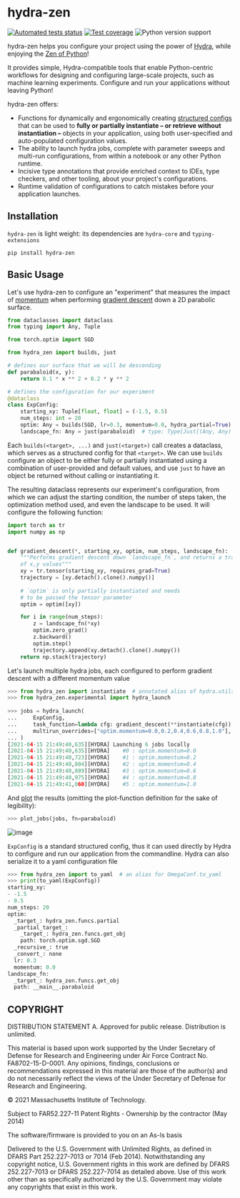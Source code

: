 # hydra-zen

[![Automated tests status](https://github.com/mitll-SAFERai/hydra-zen/workflows/Tests/badge.svg)](https://github.com/mitll-SAFERai/hydra-zen/actions?query=workflow%3ATests+branch%3Amain)
[![Test coverage](https://img.shields.io/badge/coverage-100%25-green.svg)](https://github.com/mitll-SAFERai/hydra-zen/actions?query=workflow%3ATests+branch%3Amain)
![Python version support](https://img.shields.io/badge/python-3.6%20&#8208;%203.9-blue.svg)

hydra-zen helps you configure your project using the power of [Hydra](https://github.com/facebookresearch/hydra), while enjoying the [Zen of Python](https://www.python.org/dev/peps/pep-0020/)!

It provides simple, Hydra-compatible tools that enable Python-centric workflows for designing and configuring large-scale
projects, such as machine learning experiments.
Configure and run your applications without leaving Python!

hydra-zen offers:
  - Functions for dynamically and ergonomically creating [structured configs](https://hydra.cc/docs/next/tutorials/structured_config/schema/) 
  that can be used to **fully or partially instantiate – or retrieve without instantiation –** objects in your application, using both user-specified and auto-populated configuration values.
  - The ability to launch hydra jobs, complete with parameter sweeps and multi-run configurations, from within a notebook or any
  other Python runtime.
  - Incisive type annotations that provide enriched context to IDEs, type checkers, and other tooling, about your project's
  configurations.
  - Runtime validation of configurations to catch mistakes before your application launches.

## Installation
`hydra-zen` is light weight: its dependencies are `hydra-core` and `typing-extensions`

```shell script
pip install hydra-zen
```

## Basic Usage

Let's use hydra-zen to configure an "experiment" that measures the impact of [momentum](https://en.wikipedia.org/wiki/Stochastic_gradient_descent#Momentum) when performing [gradient descent](https://en.wikipedia.org/wiki/Gradient_descent)
down a 2D parabolic surface. 

```python
from dataclasses import dataclass
from typing import Any, Tuple

from torch.optim import SGD

from hydra_zen import builds, just

# defines our surface that we will be descending
def parabaloid(x, y):
    return 0.1 * x ** 2 + 0.2 * y ** 2

# defines the configuration for our experiment
@dataclass
class ExpConfig:
    starting_xy: Tuple[float, float] = (-1.5, 0.5)
    num_steps: int = 20
    optim: Any = builds(SGD, lr=0.3, momentum=0.0, hydra_partial=True)  # type: Type[PartialBuilds[Type[SGD]]]
    landscape_fn: Any = just(parabaloid)  # type: Type[Just[(Any, Any) -> Any]]
```

Each `builds(<target>, ...)` and `just(<target>)` call creates a dataclass, which serves as a structured config for that `<target>`.
We can use `builds` configure an object to be either fully or partially instantiated using a combination of
user-provided and default values, and use `just` to have an object be returned without calling or instantiating it.

The resulting dataclass represents our experiment's configuration, from which we can adjust the starting condition, the number of
steps taken, the optimization method used, and even the landscape to be used. It will configure
the following function:

```python
import torch as tr
import numpy as np


def gradient_descent(*, starting_xy, optim, num_steps, landscape_fn):
    """Performs gradient descent down `landscape_fn`, and returns a trajectory
    of x,y values"""
    xy = tr.tensor(starting_xy, requires_grad=True)
    trajectory = [xy.detach().clone().numpy()]
    
    # `optim` is only partially instantiated and needs
    # to be passed the tensor parameter  
    optim = optim([xy])

    for i in range(num_steps):
        z = landscape_fn(*xy)
        optim.zero_grad()
        z.backward()
        optim.step()
        trajectory.append(xy.detach().clone().numpy())
    return np.stack(trajectory)
```

Let's launch multiple hydra jobs, each configured to perform gradient descent with a different momentum value

```python
>>> from hydra_zen import instantiate  # annotated alias of hydra.utils.instantiate
>>> from hydra_zen.experimental import hydra_launch
 
>>> jobs = hydra_launch(
...     ExpConfig,
...     task_function=lambda cfg: gradient_descent(**instantiate(cfg)),
...     multirun_overrides=["optim.momentum=0.0,0.2,0.4,0.6,0.8,1.0"],
... )
[2021-04-15 21:49:40,635][HYDRA] Launching 6 jobs locally
[2021-04-15 21:49:40,635][HYDRA] 	#0 : optim.momentum=0.0
[2021-04-15 21:49:40,723][HYDRA] 	#1 : optim.momentum=0.2
[2021-04-15 21:49:40,804][HYDRA] 	#2 : optim.momentum=0.4
[2021-04-15 21:49:40,889][HYDRA] 	#3 : optim.momentum=0.6
[2021-04-15 21:49:40,975][HYDRA] 	#4 : optim.momentum=0.8
[2021-04-15 21:49:41,060][HYDRA] 	#5 : optim.momentum=1.0
```

And [plot](https://gist.github.com/rsokl/c7e2ed1aab02b35208bb5b4c8051a931) the results (omitting the plot-function definition for the
sake of legibility):

```python
>>> plot_jobs(jobs, fn=parabaloid)
```
![image](https://user-images.githubusercontent.com/29104956/114961883-b0b56580-9e37-11eb-9de1-87c8efc1780c.png)



`ExpConfig` is a standard structured config, thus it can used directly by Hydra to configure and run our application from the commandline.
Hydra can also serialize it to a yaml configuration file

```python
>>> from hydra_zen import to_yaml  # an alias for OmegaConf.to_yaml
>>> print(to_yaml(ExpConfig))
starting_xy:
- -1.5
- 0.5
num_steps: 20
optim:
  _target_: hydra_zen.funcs.partial
  _partial_target_:
    _target_: hydra_zen.funcs.get_obj
    path: torch.optim.sgd.SGD
  _recursive_: true
  _convert_: none
  lr: 0.3
  momentum: 0.0
landscape_fn:
  _target_: hydra_zen.funcs.get_obj
  path: __main__.parabaloid
```


## COPYRIGHT
DISTRIBUTION STATEMENT A. Approved for public release. Distribution is unlimited.

This material is based upon work supported by the Under Secretary of Defense for Research and 
Engineering under Air Force Contract No. FA8702-15-D-0001. Any opinions, findings, conclusions or 
recommendations expressed in this material are those of the author(s) and do not necessarily reflect 
the views of the Under Secretary of Defense for Research and Engineering.

© 2021 Massachusetts Institute of Technology.

Subject to FAR52.227-11 Patent Rights - Ownership by the contractor (May 2014)

The software/firmware is provided to you on an As-Is basis

Delivered to the U.S. Government with Unlimited Rights, as defined in DFARS Part 252.227-7013 or 
7014 (Feb 2014). Notwithstanding any copyright notice, U.S. Government rights in this work are 
defined by DFARS 252.227-7013 or DFARS 252.227-7014 as detailed above. Use of this work other 
than as specifically authorized by the U.S. Government may violate any copyrights that exist in 
this work.
